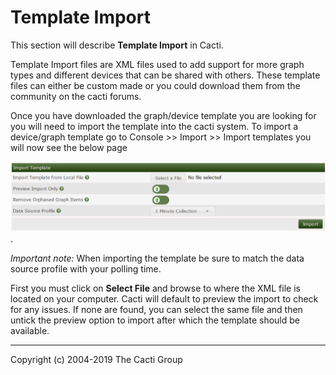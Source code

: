 # Template Import

This section will describe **Template Import** in Cacti.

Template Import files are XML files used to add support for more graph types and
different devices that can be shared with others. These template files can
either be custom made or you could download them from the community on the cacti
forums.

Once you have downloaded the graph/device template you are looking for you will
need to import the template into the cacti system. To import a device/graph
template go to Console >> Import >> Import templates you will now see the below page

![Import Template](images/import-template.png).

*Important note:* When importing the template be sure to match the data source
profile with your polling time.

First you must click on **Select File** and browse to where the XML file is
located on your computer.  Cacti will default to preview the import to check for
any issues. If none are found, you can select the same file and then untick the
preview option to import after which the template should be available.

---
Copyright (c) 2004-2019 The Cacti Group
